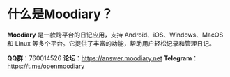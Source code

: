 # 什么是Moodiary？
**Moodiary** 是一款跨平台的日记应用，支持 Android、iOS、Windows、MacOS 和 Linux 等多个平台。它提供了丰富的功能，帮助用户轻松记录和管理日记。

 **QQ群**：760014526 **论坛**：https://answer.moodiary.net
**Telegram**：https://t.me/openmoodiary